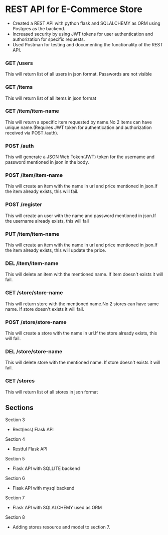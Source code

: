 # REST API for E-Commerce Store

* Created a REST API with python flask and SQLALCHEMY as ORM using Postgres as the backend.
* Increased security by using JWT tokens for user authentication and authorization for specific requests.
* Used Postman for testing and documenting the functionality of the REST API.


### GET /users

This will return list of all users in json format. Passwords are not visible

### GET /items

This will return list of all items in json format

### GET /item/item-name

This will return a specific item requested by name.No 2 items can have unique name.(Requires JWT token for authentication and authorization
received via POST /auth). 

### POST /auth

This will generate a JSON Web Token(JWT) token for the username and password mentioned in json in the body.

### POST /item/item-name

This will create an item with the name in url and price mentioned in json.If the item already exists, this will fail.

### POST /register

This will create an user with the name and password mentioned in json.If the username already exists, this will fail

### PUT /item/item-name

This will create an item with the name in url and price mentioned in json.If the item already exists, this will update the price.

### DEL /item/item-name

This will delete an item with the mentioned name. If item doesn't exists it will fail.

### GET /store/store-name

This will return store with the mentioned name.No 2 stores can have same name. If store doesn't exists it will fail.

### POST /store/store-name

This will create a store with the name in url.If the store already exists, this will fail.

### DEL /store/store-name

This will delete store with the mentioned name. If store doesn't exists it will fail.

### GET /stores

This will return list of all stores in json format

## Sections

Section 3

* Rest(less) Flask API

Section 4

* Restful Flask API

Section 5 

* Flask API with SQLLITE backend

Section 6 

* Flask API with mysql backend

Section 7

* Flask API with SQLALCHEMY used as ORM

Section 8

* Adding stores resource and model to section 7.
